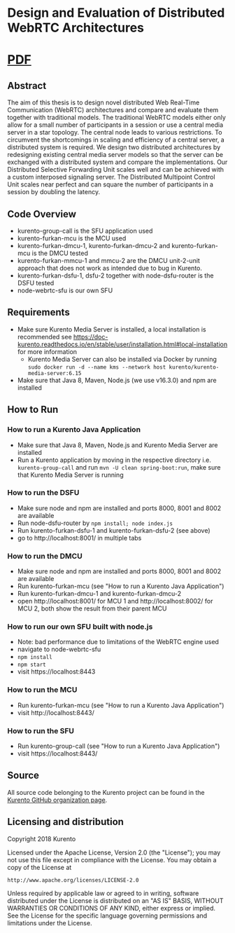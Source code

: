 [comment]: <> ([![License badge]&#40;https://img.shields.io/badge/license-Apache2-orange.svg&#41;]&#40;http://www.apache.org/licenses/LICENSE-2.0&#41;)

[comment]: <> ([![Documentation badge]&#40;https://readthedocs.org/projects/fiware-orion/badge/?version=latest&#41;]&#40;https://doc-kurento.readthedocs.io&#41;)

[comment]: <> ([![Docker badge]&#40;https://img.shields.io/docker/pulls/fiware/orion.svg&#41;]&#40;https://hub.docker.com/r/fiware/stream-oriented-kurento/&#41;)

[comment]: <> ([![Support badge]&#40; https://img.shields.io/badge/support-sof-yellowgreen.svg&#41;]&#40;https://stackoverflow.com/questions/tagged/kurento&#41;)

[comment]: <> ([![][KurentoImage]][Kurento])

[comment]: <> (Copyright 2018 [Kurento]. Licensed under [Apache 2.0 License].)

[Kurento]: https://kurento.org
[KurentoImage]: https://secure.gravatar.com/avatar/21a2a12c56b2a91c8918d5779f1778bf?s=120
[Apache 2.0 License]: http://www.apache.org/licenses/LICENSE-2.0

# Design and Evaluation of Distributed WebRTC Architectures

<!-- <img src="https://github.com/furkan000/bachelor-thesis/blob/master/docs/DSFU-Legend-1.png?raw=true" width="50%" /><img src="https://github.com/furkan000/bachelor-thesis/blob/master/docs/DMCU-Legend-1.png?raw=true" width="50%" /> -->


# [PDF](https://github.com/furkan000/bachelor-thesis/blob/master/docs/bachelor-thesis-design-and-evaluation-of-distributed-webrtc-architectures.pdf?raw=true)

## Abstract
The aim of this thesis is to design novel distributed Web Real-Time Communication
(WebRTC) architectures and compare and evaluate them together with traditional models.
The traditional WebRTC models either only allow for a small number of participants in a
session or use a central media server in a star topology. The central node leads to various
restrictions. To circumvent the shortcomings in scaling and efficiency of a central server, a
distributed system is required. We design two distributed architectures by redesigning
existing central media server models so that the server can be exchanged with a distributed
system and compare the implementations. Our Distributed Selective Forwarding Unit
scales well and can be achieved with a custom interposed signaling server. The Distributed
Multipoint Control Unit scales near perfect and can square the number of participants in
a session by doubling the latency.

## Code Overview
- kurento-group-call is the SFU application used
- kurento-furkan-mcu is the MCU used
- kurento-furkan-dmcu-1, kurento-furkan-dmcu-2 and kurento-furkan-mcu is the DMCU tested
- kurento-furkan-mmcu-1 and mmcu-2 are the DMCU unit-2-unit approach that does not work as intended due to bug in Kurento.
- kurento-furkan-dsfu-1, dsfu-2 together with node-dsfu-router is the DSFU tested
- node-webrtc-sfu is our own SFU

## Requirements
- Make sure Kurento Media Server is installed, a local installation is recommended see https://doc-kurento.readthedocs.io/en/stable/user/installation.html#local-installation for more information
  - Kurento Media Server can also be installed via Docker by running `sudo docker run -d --name kms --network host kurento/kurento-media-server:6.15`  
- Make sure that Java 8, Maven, Node.js (we use v16.3.0) and npm are installed

## How to Run

### How to run a Kurento Java Application
- Make sure that Java 8, Maven, Node.js and Kurento Media Server are installed
- Run a Kurento application by moving in the respective directory i.e. `kurento-group-call` and run `mvn -U clean spring-boot:run`, make sure that Kurento Media Server is running

### How to run the DSFU
- Make sure node and npm are installed and ports 8000, 8001 and 8002 are available
- Run node-dsfu-router by `npm install; node index.js`
- Run kurento-furkan-dsfu-1 and kurento-furkan-dsfu-2 (see above)
- go to http://localhost:8001/ in multiple tabs

### How to run the DMCU
- Make sure node and npm are installed and ports 8000, 8001 and 8002 are available
- Run kurento-furkan-mcu (see "How to run a Kurento Java Application")
- Run kurento-furkan-dmcu-1 and kurento-furkan-dmcu-2
- open http://localhost:8001/ for MCU 1 and http://localhost:8002/ for MCU 2, both show the result from their parent MCU

### How to run our own SFU built with node.js
- Note: bad performance due to limitations of the WebRTC engine used
- navigate to node-webrtc-sfu
- `npm install`
- `npm start`
- visit https://localhost:8443

### How to run the MCU
- Run kurento-furkan-mcu (see "How to run a Kurento Java Application")
- visit http://localhost:8443/

### How to run the SFU
- Run kurento-group-call (see "How to run a Kurento Java Application")
- visit https://localhost:8443/


[comment]: <> (Kurento Java tutorials)

[comment]: <> (======================)

[comment]: <> (Demo applications that showcase how to use the Kurento Java Client.)



[comment]: <> (About Kurento)

[comment]: <> (=============)

[comment]: <> (Kurento is an open source software project providing a platform suitable for creating modular applications with advanced real-time communication capabilities. For knowing more about Kurento, please visit the Kurento project website: https://www.kurento.org.)

[comment]: <> (Kurento is part of [FIWARE]. For further information on the relationship of FIWARE and Kurento check the [Kurento FIWARE Catalog Entry]. Kurento is also part of the [NUBOMEDIA] research initiative.)

[comment]: <> ([FIWARE]: http://www.fiware.org)

[comment]: <> ([Kurento FIWARE Catalog Entry]: http://catalogue.fiware.org/enablers/stream-oriented-kurento)

[comment]: <> ([NUBOMEDIA]: http://www.nubomedia.eu)



[comment]: <> (Documentation)

[comment]: <> (-------------)

[comment]: <> (The Kurento project provides detailed [documentation] including tutorials, installation and development guides. The [Open API specification], also known as *Kurento Protocol*, is available on [apiary.io].)

[comment]: <> ([documentation]: https://www.kurento.org/documentation)

[comment]: <> ([Open API specification]: http://kurento.github.io/doc-kurento/)

[comment]: <> ([apiary.io]: http://docs.streamoriented.apiary.io/)



[comment]: <> (Useful Links)

[comment]: <> (------------)

[comment]: <> (Usage:)

[comment]: <> (* [Installation Guide]&#40;http://doc-kurento.readthedocs.io/en/stable/user/installation.html&#41;)

[comment]: <> (* [Compilation Guide]&#40;http://doc-kurento.readthedocs.io/en/stable/dev/dev_guide.html#developing-kms&#41;)

[comment]: <> (* [Contribution Guide]&#40;http://doc-kurento.readthedocs.io/en/stable/project/contribute.html&#41;)

[comment]: <> (Issues:)

[comment]: <> (* [Bug Tracker]&#40;https://github.com/Kurento/bugtracker/issues&#41;)

[comment]: <> (* [Support]&#40;http://doc-kurento.readthedocs.io/en/stable/user/support.html&#41;)

[comment]: <> (News:)

[comment]: <> (* [Kurento Blog]&#40;https://www.kurento.org/blog&#41;)

[comment]: <> (* [Google Groups]&#40;https://groups.google.com/forum/#!forum/kurento&#41;)



## Source

All source code belonging to the Kurento project can be found in the [Kurento GitHub organization page].

[Kurento GitHub organization page]: https://github.com/Kurento



## Licensing and distribution

Copyright 2018 Kurento

Licensed under the Apache License, Version 2.0 (the "License");
you may not use this file except in compliance with the License.
You may obtain a copy of the License at

    http://www.apache.org/licenses/LICENSE-2.0

Unless required by applicable law or agreed to in writing, software
distributed under the License is distributed on an "AS IS" BASIS,
WITHOUT WARRANTIES OR CONDITIONS OF ANY KIND, either express or implied.
See the License for the specific language governing permissions and
limitations under the License.
